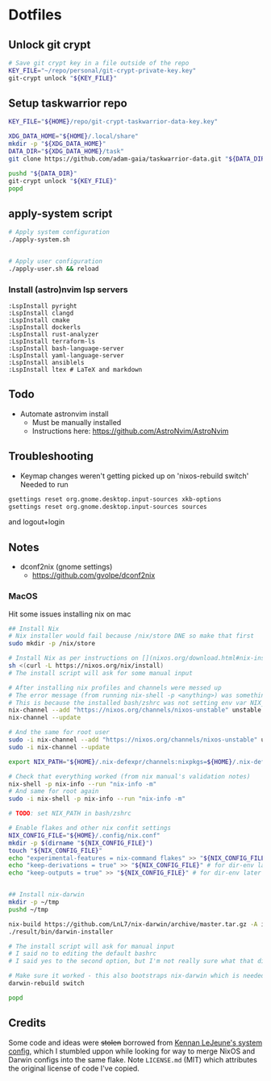 # Dotfiles

## Unlock git crypt

```bash
# Save git crypt key in a file outside of the repo
KEY_FILE="~/repo/personal/git-crypt-private-key.key"
git-crypt unlock "${KEY_FILE}"
```

## Setup taskwarrior repo

```bash
KEY_FILE="${HOME}/repo/git-crypt-taskwarrior-data-key.key"

XDG_DATA_HOME="${HOME}/.local/share"
mkdir -p "${XDG_DATA_HOME}"
DATA_DIR="${XDG_DATA_HOME}/task"
git clone https://github.com/adam-gaia/taskwarrior-data.git "${DATA_DIR}"

pushd "${DATA_DIR}"
git-crypt unlock "${KEY_FILE}"
popd
```

## apply-system script

```bash
# Apply system configuration
./apply-system.sh


# Apply user configuration
./apply-user.sh && reload

```

### Install (astro)nvim lsp servers

```vim
:LspInstall pyright
:LspInstall clangd
:LspInstall cmake
:LspInstall dockerls
:LspInstall rust-analyzer
:LspInstall terraform-ls
:LspInstall bash-language-server
:LspInstall yaml-language-server
:LspInstall ansiblels
:LspInstall ltex # LaTeX and markdown
```

## Todo

- Automate astronvim install
  - Must be manually installed
  - Instructions here: https://github.com/AstroNvim/AstroNvim

## Troubleshooting

- Keymap changes weren't getting picked up on 'nixos-rebuild switch'
  Needed to run

```bash
gsettings reset org.gnome.desktop.input-sources xkb-options
gsettings reset org.gnome.desktop.input-sources sources
```

and logout+login

## Notes

- dconf2nix (gnome settings)
  - https://github.com/gvolpe/dconf2nix

### MacOS

Hit some issues installing nix on mac

```bash
## Install Nix
# Nix installer would fail because /nix/store DNE so make that first
sudo mkdir -p /nix/store

# Install Nix as per instructions on [](nixos.org/download.html#nix-install-macos)
sh <(curl -L https://nixos.org/nix/install)
# The install script will ask for some manual input

# After installing nix profiles and channels were messed up
# The error message (from running nix-shell -p <anything>) was something along the lines of 'nix <nixpkgs> was not found in the nix search path'
# This is because the installed bash/zshrc was not setting env var NIX_PATH or adding any channels
nix-channel --add "https://nixos.org/channels/nixos-unstable" unstable # Note this is the unstable repo, not a set version
nix-channel --update

# And the same for root user
sudo -i nix-channel --add "https://nixos.org/channels/nixos-unstable" unstable # Note this is the unstable repo, not a set version
sudo -i nix-channel --update

export NIX_PATH="${HOME}/.nix-defexpr/channels:nixpkgs=${HOME}/.nix-defexpr/channels/unstable" # Again, unstable repo

# Check that everything worked (from nix manual's validation notes)
nix-shell -p nix-info --run "nix-info -m"
# And same for root again
sudo -i nix-shell -p nix-info --run "nix-info -m"

# TODO: set NIX_PATH in bash/zshrc

# Enable flakes and other nix confit settings
NIX_CONFIG_FILE="${HOME}/.config/nix.conf"
mkdir -p $(dirname "${NIX_CONFIG_FILE}")
touch "${NIX_CONFIG_FILE}"
echo "experimental-features = nix-command flakes" >> "${NIX_CONFIG_FILE}"
echo "keep-derivations = true" >> "${NIX_CONFIG_FILE}" # for dir-env later
echo "keep-outputs = true" >> "${NIX_CONFIG_FILE}" # for dir-env later


## Install nix-darwin
mkdir -p ~/tmp
pushd ~/tmp

nix-build https://github.com/LnL7/nix-darwin/archive/master.tar.gz -A installer
./result/bin/darwin-installer

# The install script will ask for manual input
# I said no to editing the default bashrc
# I said yes to the second option, but I'm not really sure what that did

# Make sure it worked - this also bootstraps nix-darwin which is needed before we can use a nix-darwin flake
darwin-rebuild switch

popd


```

## Credits

Some code and ideas were ~~stolen~~ borrowed from [Kennan LeJeune's system config](https://github.com/kclejeune/system), which I stumbled uppon
while looking for way to merge NixOS and Darwin configs into the same flake. Note `LICENSE.md` (MIT) which attributes the original license of code I've copied.
